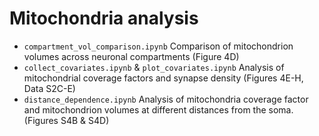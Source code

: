 # Mitochondria analysis

* `compartment_vol_comparison.ipynb` 
  Comparison of mitochondrion volumes across neuronal compartments (Figure 4D)
* `collect_covariates.ipynb` & `plot_covariates.ipynb`
  Analysis of mitochondrial coverage factors and synapse density (Figures 4E-H, Data S2C-E)
* `distance_dependence.ipynb`
  Analysis of mitochondria coverage factor and mitochondrion volumes at different distances from the soma. (Figures S4B & S4D)
